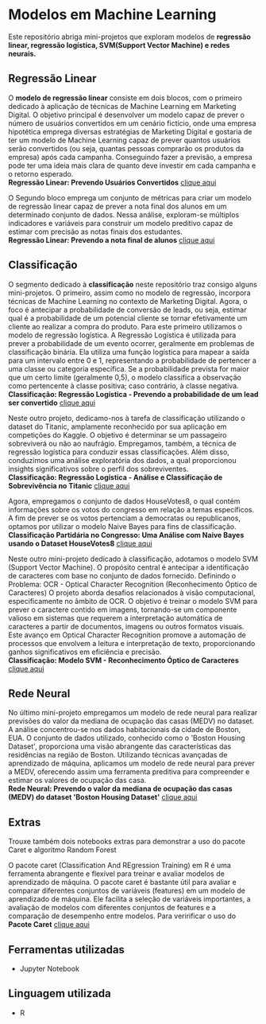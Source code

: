 # Modelos em Machine Learning

Este repositório abriga mini-projetos que exploram modelos de **regressão linear, regressão logística, SVM(Support Vector Machine) e redes neurais.**  

## Regressão Linear

O **modelo de regressão linear** consiste em dois blocos, com o primeiro dedicado à aplicação de técnicas de Machine Learning em Marketing Digital. 
O objetivo principal é desenvolver um modelo capaz de prever o número de usuários convertidos em um cenário fictício, onde uma empresa hipotética emprega diversas 
estratégias de Marketing Digital e gostaria de ter um modelo de Machine Learning capaz de prever quantos usuários serão convertidos
(ou seja, quantas pessoas comprarão os produtos da empresa) após cada campanha. Conseguindo fazer a previsão, a empresa pode ter uma ideia mais clara de quanto deve investir em 
cada campanha e o retorno esperado.  
**Regressão Linear: Prevendo Usuários Convertidos**  [clique aqui](https://github.com/leticiadluz/Machine_learning_modelos/blob/main/Machine.learning_Marketing.digital_Regressao.ipynb)

O Segundo bloco emprega um conjunto de métricas para criar um modelo de regressão linear capaz de prever a nota final dos alunos em um determinado conjunto de dados. Nessa análise, exploram-se múltiplos indicadores e variáveis para construir um modelo preditivo capaz de estimar com precisão as notas finais dos estudantes.  
**Regressão Linear: Prevendo a nota final de alunos**  [clique aqui](https://github.com/leticiadluz/Machine_learning_modelos/blob/main/Previsao_notafinal_Regressao.ipynb)

## Classificação
O segmento dedicado à **classificação** neste repositório traz consigo alguns mini-projetos. O primeiro, assim como no modelo de regressão, incorpora técnicas de Machine Learning no contexto de Marketing Digital. Agora, o foco é antecipar a probabilidade de conversão de leads, ou seja, estimar qual é a probabilidade de um potencial cliente se tornar efetivamente um cliente ao realizar a compra do produto. Para este primeiro utilizamos o modelo de regressão logística. 
A Regressão Logística é utilizada para prever a probabilidade de um evento ocorrer, geralmente em problemas de classificação binária. Ela utiliza uma função logística para mapear a saída para um intervalo entre 0 e 1, representando a probabilidade de pertencer a uma classe ou categoria específica. Se a probabilidade prevista for maior que um certo limite (geralmente 0,5), o modelo classifica a observação como pertencente à classe positiva; caso contrário, à classe negativa.  
**Classificação: Regressão Logística - Prevendo a probabilidade de um lead ser convertido** [clique aqui](https://github.com/leticiadluz/Machine_learning_modelos/blob/main/Machine.learning_Marketing.digital_Classificacao.ipynb)

Neste outro projeto, dedicamo-nos à tarefa de classificação utilizando o dataset do Titanic, amplamente reconhecido por sua aplicação em competições do Kaggle. O objetivo é determinar se um passageiro sobreviverá ou não ao naufrágio. Empregamos, também, a técnica de regressão logística para conduzir essas classificações. Além disso, conduzimos uma análise exploratória dos dados, a qual proporcionou insights significativos sobre o perfil dos sobreviventes.  
**Classificação: Regressão Logística - Análise e Classificação de Sobrevivência no Titanic** [clique aqui](https://github.com/leticiadluz/Machine_learning_modelos_R/blob/main/Titanic_Kaggle.ipynb)

Agora, empregamos o conjunto de dados HouseVotes8, o qual contém informações sobre os votos do congresso em relação a temas específicos. A fim de prever se os votos pertenciam a democratas ou republicanos, optamos por utilizar o modelo Naive Bayes para fins de classificação.    
**Classificação Partidária no Congresso: Uma Análise com Naive Bayes usando o Dataset HouseVotes8** [clique aqui](https://github.com/leticiadluz/Machine_learning_modelos_R/blob/main/Previsao_votos_republicamos_democratas.ipynb)

Neste outro mini-projeto dedicado à classificação, adotamos o modelo SVM (Support Vector Machine). O propósito central é antecipar a identificação de caracteres com base no conjunto de dados fornecido. 
Definindo o Problema: OCR - Optical Character Recognition (Reconhecimento Óptico de Caracteres)
O projeto aborda desafios relacionados à visão computacional, especificamente no âmbito de OCR. O objetivo é treinar o modelo SVM para prever o caractere contido em imagens, tornando-se um componente valioso em sistemas que requerem a interpretação automática de caracteres a partir de documentos, imagens ou outros formatos visuais. Este avanço em Optical Character Recognition promove a automação de processos que envolvem a leitura e interpretação de texto, proporcionando ganhos significativos em eficiência e precisão.  
**Classificação: Modelo SVM - Reconhecimento Óptico de Caracteres** [clique aqui](https://github.com/leticiadluz/Machine_learning_modelos/blob/main/Modelo_SVM.ipynb)

## Rede Neural
No último mini-projeto empregamos um modelo de rede neural para realizar previsões do valor da mediana de ocupação das casas (MEDV) no dataset. A análise concentrou-se nos dados habitacionais da cidade de Boston, EUA. O conjunto de dados utilizado, conhecido como o 'Boston Housing Dataset', proporciona uma visão abrangente das características das residências na região de Boston. Utilizando técnicas avançadas de aprendizado de máquina, aplicamos um modelo de rede neural para prever a MEDV, oferecendo assim uma ferramenta preditiva para compreender e estimar os valores de ocupação das casa.  
**Rede Neural: Prevendo o valor da mediana de ocupação das casas (MEDV) do dataset 'Boston Housing Dataset'** [clique aqui](https://github.com/leticiadluz/Machine_learning_modelos/blob/main/Rede_neural.ipynb)

## Extras
Trouxe também dois notebooks extras para demonstrar a uso do pacote Caret e algoritmo Random Forest

O pacote caret (Classification And REgression Training) em R é uma ferramenta abrangente e flexível para treinar e avaliar modelos de aprendizado de máquina. O pacote caret é 
bastante útil para avaliar e comparar diferentes conjuntos de variáveis (features) em um modelo de aprendizado de máquina. Ele facilita a seleção de variáveis importantes, a avaliação de modelos com diferentes conjuntos de features e a comparação de desempenho entre modelos.
Para veririficar o uso do **Pacote Caret** [clique aqui](https://github.com/leticiadluz/Machine_learning_modelos_R/blob/main/Pacote_Caret.ipynb)


## Ferramentas utilizadas

* Jupyter Notebook

## Linguagem utilizada

* R
